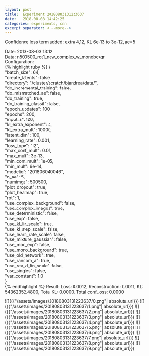 ```yaml
---
layout: post
title:  Experiment 20180803131223637
date:   2018-08-08 14:42:25
categories: experiments, cnn
excerpt_separator: <!--more-->
---
```

Confidence loss term added: extra 4,12, KL 6e-13 to 3e-12, ae=5  

 <!--more-->
Date: 2018-08-03 13:12  
Data: n500500_rot1_new_complex_w_monobckgr  
Configuration:   
{% highlight ruby %}
{  
    "batch_size": 64,   
    "create_latents": false,   
    "directory": "/cluster/scratch/bjandrea/data/",   
    "do_incremental_training": false,   
    "do_mismatched_ae": false,   
    "do_training": true,   
    "do_training_classif": false,   
    "epoch_updates": 100,   
    "epochs": 200,   
    "input_s": 128,   
    "kl_extra_exponent": 4,   
    "kl_extra_mult": 10000,   
    "latent_dim": 100,   
    "learning_rate": 0.001,   
    "loss_type": "l2",   
    "max_conf_mult": 0.01,   
    "max_mult": 3e-13,   
    "min_conf_mult": 1e-05,   
    "min_mult": 6e-14,   
    "modelid": "201806040046",   
    "n_ae": 5,   
    "numimgs": 500500,   
    "plot_dropout": true,   
    "plot_heatmap": true,   
    "rot": 1,   
    "use_complex_background": false,   
    "use_complex_images": true,   
    "use_deterministic": false,   
    "use_exp": false,   
    "use_kl_lin_scale": true,   
    "use_kl_step_scale": false,   
    "use_learn_rate_scale": false,   
    "use_mixture_gaussian": false,   
    "use_mod_exp": false,   
    "use_mono_background": true,   
    "use_old_network": true,   
    "use_random_a": true,   
    "use_rev_kl_lin_scale": false,   
    "use_singles": false,   
    "var_constant": 1.0  
}  
{% endhighlight %}
Result: Loss: 0.0012, Reconstruction: 0.0011, KL: 54362352.4800, Total KL: 0.0000,  Total conf_loss: 0.0000  

![]({{"/assets/images/20180803131223637/0.png"| absolute_url}})
![]({{"/assets/images/20180803131223637/1.png"| absolute_url}})
![]({{"/assets/images/20180803131223637/2.png"| absolute_url}})
![]({{"/assets/images/20180803131223637/3.png"| absolute_url}})
![]({{"/assets/images/20180803131223637/4.png"| absolute_url}})
![]({{"/assets/images/20180803131223637/5.png"| absolute_url}})
![]({{"/assets/images/20180803131223637/6.png"| absolute_url}})
![]({{"/assets/images/20180803131223637/7.png"| absolute_url}})
![]({{"/assets/images/20180803131223637/8.png"| absolute_url}})
![]({{"/assets/images/20180803131223637/9.png"| absolute_url}})
